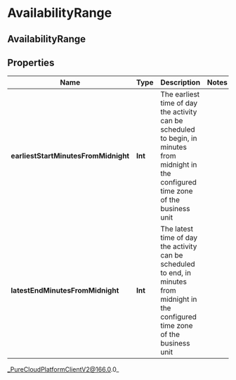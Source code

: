 # AvailabilityRange

## AvailabilityRange

## Properties

|Name | Type | Description | Notes|
|------------ | ------------- | ------------- | -------------|
| **earliestStartMinutesFromMidnight** | **Int** | The earliest time of day the activity can be scheduled to begin, in minutes from midnight in the configured time zone of the business unit | |
| **latestEndMinutesFromMidnight** | **Int** | The latest time of day the activity can be scheduled to end, in minutes from midnight in the configured time zone of the business unit | |



_PureCloudPlatformClientV2@166.0.0_
